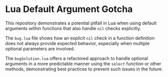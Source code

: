 # Lua Default Argument Gotcha

This repository demonstrates a potential pitfall in Lua when using default arguments within functions that also handle `nil` checks explicitly.

The `bug.lua` file shows how an explicit `nil` check in a function definition does not always provide expected behavior, especially when multiple optional parameters are involved.

The `bugSolution.lua` offers a refactored approach to handle optional arguments in a more predictable manner using the `select` function or other methods, demonstrating best practices to prevent such issues in the future.